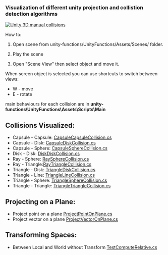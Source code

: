 ### Visualization of different unity projection and collistion detection algorithms

[![Unity 3D manual collisions](https://img.youtube.com/vi/1xbVyvCTEwU/0.jpg)](https://www.youtube.com/watch?v=1xbVyvCTEwU)

How to:

1. Open scene from unity-functions/UnityFunctions/Assets/Scenes/ folder.

2. Play the scene

3. Open "Scene View" then select object and move it.

When screen object is selected you can use shortcuts to switch between views:

* W - move
* E - rotate

main behaviours for each collision are in **unity-functions\UnityFunctions\Assets\Scripts\Main**

## Collisions Visualized:

* Capsule - Capsule: [CapsuleCapsuleCollision.cs](UnityFunctions/Assets/Scripts/Main/CapsuleCapsuleCollision.cs)
* Capsule - Disk: [CapsuleDiskCollision.cs](UnityFunctions/Assets/Scripts/Main/CapsuleDiskCollision.cs)
* Capsule - Sphere: [CapsuleSphereCollision.cs](UnityFunctions/Assets/Scripts/Main/CapsuleSphereCollision.cs)
* Disk - Disk: [DiskDiskCollision.cs](UnityFunctions/Assets/Scripts/Main/DiskDiskCollision.cs)
* Ray - Sphere: [RaySphereCollision.cs](UnityFunctions/Assets/Scripts/Main/RaySphereCollision.cs)
* Ray - Triangle:[RayTriangleCollision.cs](UnityFunctions/Assets/Scripts/Main/RayTriangleCollision.cs)
* Triangle - Disk: [TriangleDiskCollision.cs](UnityFunctions/Assets/Scripts/Main/TriangleDiskCollision.cs)
* Triangle - Line: [TriangleLineCollision.cs](UnityFunctions/Assets/Scripts/Main/TriangleLineCollision.cs)
* Triangle - Sphere: [TriangleSphereCollision.cs](UnityFunctions/Assets/Scripts/Main/TriangleSphereCollision.cs)
* Triangle - Triangle: [TriangleTriangleCollision.cs](UnityFunctions/Assets/Scripts/Main/TriangleTriangleCollision.cs)

## Projecting on a Plane:

* Project point on a plane [ProjectPointOnPlane.cs](UnityFunctions/Assets/Scripts/Main/ProjectPointOnPlane.cs)
* Project vector on a plane [ProjectVectorOnPlane.cs](UnityFunctions/Assets/Scripts/Main/ProjectVectorOnPlane.cs)

## Transforming Spaces:

* Between Local and World without Transform [TestComputeRelative.cs](UnityFunctions/Assets/Scripts/Main/MiscTests/TestComputeRelative.cs)

